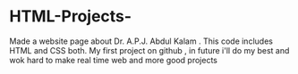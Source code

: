 # HTML-Projects-
Made a website page about Dr. A.P.J. Abdul Kalam . This code includes HTML and CSS both. My first project on github , in future i'll do my best and wok hard to make real time web and more good projects
